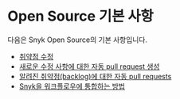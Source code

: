 # Open Source 기본 사항

다음은 Snyk Open Source의 기본 사항입니다.

* [취약점 수정](fixing-vulnerabilities.md)
* [새로운 수정 사항에 대한 자동 pull request 생성](fix-pull-requests-for-new-vulnerabilities.md)
* [알려진 취약점(backlog)에 대한 자동 pull requests](fix-pull-requests-for-known-vulnerabilities-backlog.md)
* [Snyk을 워크플로우에 통합하는 방법](integrate-snyk-into-your-workflow.md)
